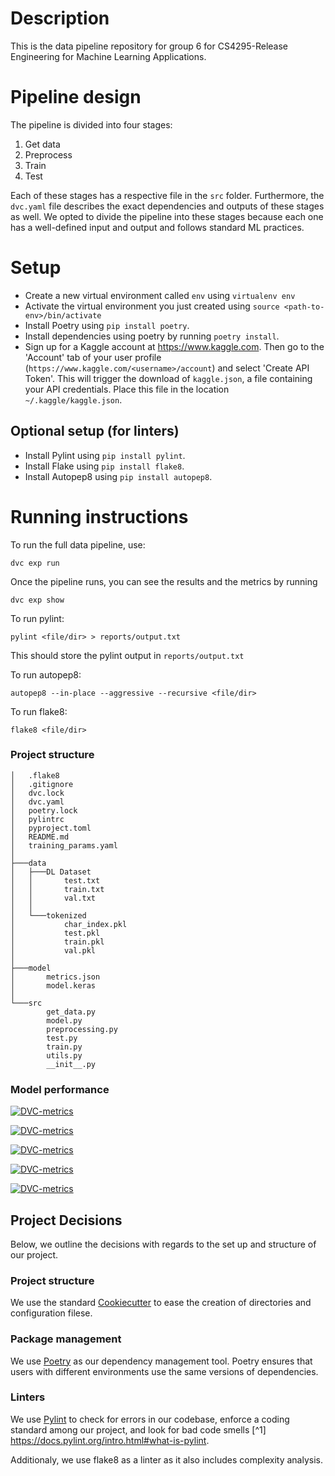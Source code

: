 

# Description

This is the data pipeline repository for group 6 for CS4295-Release Engineering for Machine Learning Applications.

# Pipeline design

The pipeline is divided into four stages:

1. Get data
2. Preprocess
3. Train
4. Test

Each of these stages has a respective file in the `src` folder. Furthermore, the `dvc.yaml` file describes the exact dependencies and outputs of these stages as well. 
We opted to divide the pipeline into these stages because each one has a well-defined input and output and follows standard ML practices.

# Setup
- Create a new virtual environment called `env` using `virtualenv env`
- Activate the virtual environment you just created using `source <path-to-env>/bin/activate`
- Install Poetry using `pip install poetry`.
- Install dependencies using poetry by running `poetry install`.
- Sign up for a Kaggle account at https://www.kaggle.com. Then go to the 'Account' tab of your user profile (`https://www.kaggle.com/<username>/account`) and select 'Create API Token'. This will trigger the download of `kaggle.json`, a file containing your API credentials. Place this file in the location `~/.kaggle/kaggle.json`.

## Optional setup (for linters)

- Install Pylint using `pip install pylint`.
- Install Flake using `pip install flake8`.
- Install Autopep8 using `pip install autopep8`.

# Running instructions

To run the full data pipeline, use:

```
dvc exp run
```
Once the pipeline runs, you can see the results and the metrics by running
```
dvc exp show
```
To run pylint:

```
pylint <file/dir> > reports/output.txt
```
This should store the pylint output in `reports/output.txt`

To run autopep8:
```
autopep8 --in-place --aggressive --recursive <file/dir>
```

To run flake8:
```
flake8 <file/dir>
```


### Project structure
``` console
│   .flake8
│   .gitignore
│   dvc.lock
│   dvc.yaml
│   poetry.lock
│   pylintrc
│   pyproject.toml
│   README.md
│   training_params.yaml
│
├───data
│   ├───DL Dataset
│   │       test.txt
│   │       train.txt
│   │       val.txt
│   │
│   └───tokenized
│           char_index.pkl
│           test.pkl
│           train.pkl
│           val.pkl
│
├───model
│       metrics.json
│       model.keras
│
└───src
        get_data.py
        model.py
        preprocessing.py
        test.py
        train.py
        utils.py
        __init__.py
```


### Model performance

[![DVC-metrics](https://img.shields.io/badge/dynamic/json?style=flat-square&colorA=grey&colorB=99ff99&label=Accuracy&url=https://raw.githubusercontent.com/remla24-team6/phishing_detection_cnn/feedback/reports/metrics.json&query=test_accuracy)](https://raw.githubusercontent.com/remla24-team6/phishing_detection_cnn/feedback/reports/metrics.json) 

[![DVC-metrics](https://img.shields.io/badge/dynamic/json?style=flat-square&colorA=grey&colorB=99ff99&label=Precision&url=https://raw.githubusercontent.com/remla24-team6/phishing_detection_cnn/feedback/reports/metrics.json&query=avg_precision)](https://raw.githubusercontent.com/remla24-team6/phishing_detection_cnn/feedback/reports/metrics.json) 

[![DVC-metrics](https://img.shields.io/badge/dynamic/json?style=flat-square&colorA=grey&colorB=99ff99&label=Recall&url=https://raw.githubusercontent.com/remla24-team6/phishing_detection_cnn/feedback/reports/metrics.json&query=avg_recall)](https://raw.githubusercontent.com/remla24-team6/phishing_detection_cnn/feedback/reports/metrics.json)

[![DVC-metrics](https://img.shields.io/badge/dynamic/json?style=flat-square&colorA=grey&colorB=99ff99&label=F-measure&url=https://raw.githubusercontent.com/remla24-team6/phishing_detection_cnn/feedback/reports/metrics.json&query=avg_f1)](https://raw.githubusercontent.com/remla24-team6/phishing_detection_cnn/feedback/reports/metrics.json) 

[![DVC-metrics](https://img.shields.io/badge/dynamic/json?style=flat-square&colorA=grey&colorB=99ff99&label=ROCAUC&url=https://raw.githubusercontent.com/remla24-team6/phishing_detection_cnn/feedback/reports/metrics.json&query=roc_auc)](https://raw.githubusercontent.com/remla24-team6/phishing_detection_cnn/feedback/reports/metrics.json) 



## Project Decisions

Below, we outline the decisions with regards to the set up and structure of our project.

### Project structure
We use the standard [Cookiecutter](https://drivendata.github.io/cookiecutter-data-science/) to ease the creation of directories and configuration filese.

### Package management
We use [Poetry](https://python-poetry.org/) as our dependency management tool. Poetry ensures that users with different environments use the same versions of dependencies. 

### Linters
We use [Pylint](https://pypi.org/project/pylint/) to check for errors in our codebase, enforce a coding standard among our project, and look for bad code smells [^1] https://docs.pylint.org/intro.html#what-is-pylint.

Additionaly, we use flake8 as a linter as it also includes complexity analysis.

